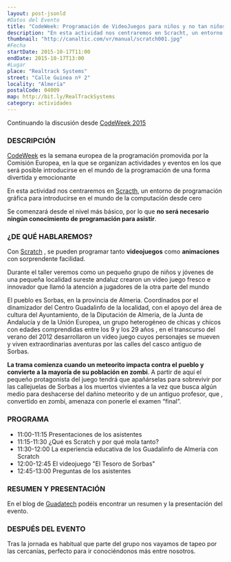```yaml
---
layout: post-jsonld
#Datos del Evento
title: "CodeWeek: Programación de VideoJuegos para niños y no tan niños"
description: "En esta actividad nos centraremos en Scracht, un entorno de programación gráfica para introducirse en el mundo de la computación desde cero"
thumbnail: "http://canaltic.com/vr/manual/scratch001.jpg"
#Fecha
startDate: 2015-10-17T11:00
endDate: 2015-10-17T13:00
#Lugar
place: "Realtrack Systems"
street: "Calle Guinea nº 2"
locality: "Almería"
postalCode: 04009
map: http://bit.ly/RealTrackSystems
category: actividades
---
```


Continuando la discusión desde [CodeWeek 2015](http://foro.hacklabalmeria.net/t/codeweek-2015-semana-europea-de-la-programacion-10-al-18-de-octubre-2015/5599)


### DESCRIPCIÓN

[CodeWeek](http://codeweek.eu/) es la semana europea de la programación promovida por la Comisión Europea, en la que se organizan actividades
y eventos en los que será posible introducirse en el mundo de la programación de una forma divertida y emocionante

En esta actividad nos centraremos en [Scracth](https://scratch.mit.edu/), un entorno de programación gráfica para introducirse en el mundo de la computación desde cero  

Se comenzará desde el nivel más básico, por lo que  **no será necesario ningún conocimiento de programación  para asistir**.


### ¿DE QUÉ HABLAREMOS?
Con [Scratch](https://scratch.mit.edu/) , se pueden programar tanto **videojuegos**  como   **animaciones**  con sorprendente facilidad.

Durante el taller veremos como un pequeño grupo  de niños y jóvenes de una pequeña localidad sureste andaluz crearon un  video juego fresco e innovador que  llamó la atención a jugadores de la otra parte del mundo

El pueblo es Sorbas, en la provincia de Almeria.
Coordinados por el dinamizador del Centro Guadalinfo de la localidad, con el apoyo del área de cultura del Ayuntamiento, de la Diputación de Almeria, de la Junta de Andalucía y de la Unión Europea, un grupo heterogéneo de chicas y chicos con edades comprendidas entre los 9 y los 29 años , en el transcurso del verano del 2012 desarrollaron un video juego cuyos personajes se mueven y viven extraordinarias aventuras por las calles del casco antiguo de Sorbas.

**La trama comienza cuando un meteorito impacta contra el pueblo y convierte a la mayoría de su población en zombi**. A partir de aquí el pequeño protagonista del juego tendrá que apañárselas para sobrevivir por las callejuelas de Sorbas a los muertos vivientes a la vez que busca algún medio para deshacerse del dañino meteorito y de un antiguo profesor, que , convertido en zombi, amenaza con ponerle el examen “final”.

### PROGRAMA

 * 11:00-11:15 Presentaciones de los asistentes
 * 11:15-11:30 ¿Qué es Scratch y por qué mola tanto?
 * 11:30-12:00 La experiencia educativa de los Guadalinfo de Almería con Scratch
 * 12:00-12:45 El videojuego "El Tesoro de Sorbas"
 * 12:45-13:00  Preguntas de los asistentes
 
### RESUMEN Y PRESENTACIÓN

En el blog de [Guadatech][1] podéis encontrar un resumen y la presentación del evento.


### DESPUÉS DEL EVENTO

Tras la jornada es habitual que parte del grupo nos vayamos de tapeo por las cercanías, perfecto para ir conociéndonos más entre nosotros.



[1]: http://guadatech.blogspot.com.es/2015/10/buscando-el-tesoro-de-sorbas-en-la.html